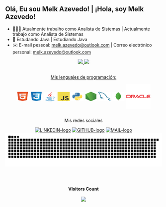 ## Olá, Eu sou Melk Azevedo! | ¡Hola, soy Melk Azevedo!


- 👨🏾‍💻 Atualmente trabalho como Analista de Sistemas | Actualmente trabajo como Analista de Sistemas
- 🌱 Estudando Java | Estudiando Java
- ✉️ E-mail pessoal: melk.azevedo@outlook.com | Correo electrónico personal: melk.azevedo@outlook.com


<div align="center">
  <a href="https://github.com/mazevedoc">
  <img height="160em" src="https://github-readme-stats.vercel.app/api?username=mazevedoc&show_icons=true&theme=dracula&include_all_commits=true&count_private=true"/>
  <img height="160em" src="https://github-readme-stats.vercel.app/api/top-langs/?username=mazevedoc&layout=compact&langs_count=7&theme=dracula"/>
</div>


<div align=center style="display: inline_block"><br>
  <p>Mis lenguajes de programación:</p>
  <a href="https://github.com/mazevedoc"><img align="center" alt="HTML5-logo" height="30" width="40" src="https://github.com/devicons/devicon/blob/master/icons/html5/html5-original.svg"></a>
  <a href="https://github.com/mazevedoc"><img align="center" alt="CSS3-logo" height="30" width="40" src="https://github.com/devicons/devicon/blob/master/icons/css3/css3-original.svg"></a> 
  <a href="https://github.com/mazevedoc"><img align="center" alt="JAVA-logo" height="30" width="40" src="https://github.com/devicons/devicon/blob/master/icons/java/java-original.svg"></a> 
  <a href="https://github.com/mazevedoc"><img align="center" alt="JAVASCRIPT-logo" height="30" width="40" src="https://github.com/devicons/devicon/blob/master/icons/javascript/javascript-original.svg"></a> 
  <a href="https://github.com/mazevedoc"><img align="center" alt="PYTON-logo" height="30" width="40" src="https://github.com/devicons/devicon/blob/master/icons/python/python-original.svg"></a>    
  <a href="https://github.com/mazevedoc"><img align="center" alt="NODEJS-logo" height="30" width="40" src="https://github.com/devicons/devicon/blob/master/icons/nodejs/nodejs-original.svg"></a>   
  <a href="https://github.com/mazevedoc"><img align="center" alt="MYSQL-logo" height="30" width="40" src="https://github.com/devicons/devicon/blob/master/icons/mysql/mysql-original.svg"></a>
  <a href="https://github.com/mazevedoc"><img align="center" alt="MONGODB-logo" height="30" width="40" src="https://github.com/devicons/devicon/blob/master/icons/mongodb/mongodb-original.svg"></a>
  <a href="https://github.com/mazevedoc"><img align="center" alt="ORACLE-logo" heingth="70" width="80" src="https://github.com/devicons/devicon/blob/master/icons/oracle/oracle-original.svg"/></a>
</div>
  
  ##

  
  <div align=center>
  <p>Mis redes sociales</p>
<a href="https://www.linkedin.com/in/melquizedeque-azevedo-03ba3b219/" target="_blank"><img alt="LINKEDIN-logo" src="https://img.shields.io/badge/LinkedIn-0077B5?style=for-the-badge&logo=linkedin&logoColor=white" target="_blank"></a>   
<a href="https://github.com/mazevedoc" target="_blank"><img alt="GITHUB-logo" src="https://img.shields.io/badge/GitHub-100000?style=for-the-badge&logo=github&logoColor=white" target="_blank"></a>   
<a href="mailto:pro.melk.azevedo@outlook.com" target="_blank"><img alt="MAIL-logo" src="https://img.shields.io/badge/Gmail-D14836?style=for-the-badge&logo=gmail&logoColor=white" target="_blank"></a>     
    
</div>

<div align=center>
  
 <img src="https://raw.githubusercontent.com/mazevedoc/mazevedoc/output/snake.svg" alt="Snake animation" />
  
</div>
          
## 
  
<div align="center">
<br><p align="centre"><b>Visitors Count</b></p>  
<p align="center"><img align="center" src="https://profile-counter.glitch.me/{mazevedoc}/count.svg" /></p> 
<br></div>
